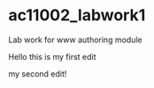 # ac11002_labwork1
Lab work for www authoring module

Hello this is my first edit

my second edit! 
